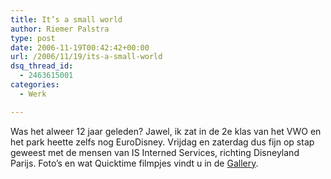 ```yaml
---
title: It’s a small world
author: Riemer Palstra
type: post
date: 2006-11-19T00:42:42+00:00
url: /2006/11/19/its-a-small-world
dsq_thread_id:
  - 2463615001
categories:
  - Werk

---
```

Was het alweer 12 jaar geleden? Jawel, ik zat in de 2e klas van het VWO en het park heette zelfs nog EuroDisney. Vrijdag en zaterdag dus fijn op stap geweest met de mensen van IS Interned Services, richting Disneyland Parijs. Foto&#8217;s en wat Quicktime filmpjes vindt u in de [Gallery][1].

 [1]: http://gallery.palstra.com/disneyland/